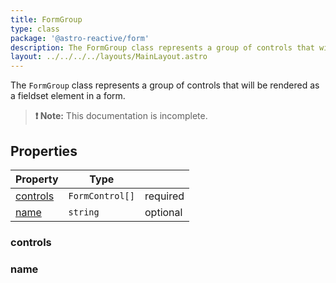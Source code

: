 ```yaml
---
title: FormGroup
type: class
package: '@astro-reactive/form'
description: The FormGroup class represents a group of controls that will be rendered as a fieldset element in a form.
layout: ../../../../layouts/MainLayout.astro
---
```


The `FormGroup` class represents a group of controls that will be rendered as a fieldset element in a form.

> **❗ Note:** This documentation is incomplete.

## Properties

| Property              | Type            |          |
| --------------------- | --------------- | -------- |
| [controls](#controls) | `FormControl[]` | required |
| [name](#name)         | `string`        | optional |

### controls

### name
